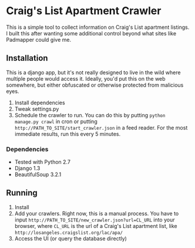 # Craig's List Apartment Crawler
This is a simple tool to collect information on Craig's List apartment listings. I built this after wanting some additional control beyond what sites like Padmapper could give me.

## Installation
This is a django app, but it's not really designed to live in the wild where multiple people would access it. Ideally, you'd put this on the web somewhere, but either obfuscated or otherwise protected from malicious eyes.

1. Install dependencies
2. Tweak settings.py
3. Schedule the crawler to run. You can do this by putting `python manage.py crawl` in cron or putting `http://PATH_TO_SITE/start_crawler.json` in a feed reader. For the most immediate results, run this every 5 minutes.

### Dependencies
- Tested with Python 2.7
- Django 1.3
- BeautifulSoup 3.2.1

## Running
1. Install
2. Add your crawlers. Right now, this is a manual process. You have to input `http://PATH_TO_SITE/new_crawler.json?url=CL_URL` into your browser, where `CL_URL` is the url of a Craig's List apartment list, like `http://losangeles.craigslist.org/lac/apa/`
3. Access the UI (or query the database directly)





